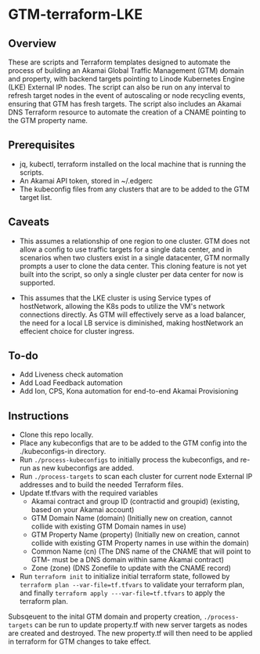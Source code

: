 # GTM-terraform-LKE
 
## Overview

These are scripts and Terraform templates designed to automate the process of building an Akamai Global Traffic Management (GTM) domain and property, with backend targets pointing to Linode Kubernetes Engine (LKE) External IP nodes. The script can also be run on any interval to refresh target nodes in the event of autoscaling or node recycling events, ensuring that GTM has fresh targets. The script also includes an Akamai DNS Terraform resource to automate the creation of a CNAME pointing to the GTM property name. 

## Prerequisites 

- jq, kubectl, terraform installed on the local machine that is running the scripts.
- An Akamai API token, stored in ~/.edgerc
- The kubeconfig files from any clusters that are to be added to the GTM target list.

## Caveats 

- This assumes a relationship of one region to one cluster. GTM does not allow a config to use traffic targets for a single data center, and in scenarios when two clusters exist in a single datacenter, GTM normally prompts a user to clone the data center. This cloning feature is not yet built into the script, so only a single cluster per data center for now is supported.

- This assumes that the LKE cluster is using Service types of hostNetwork, allowing the K8s pods to utilize the VM's network connections directly. As GTM will effectively serve as a load balancer, the need for a local LB service is diminished, making hostNetwork an effecient choice for cluster ingress.

## To-do

- Add Liveness check automation
- Add Load Feedback automation
- Add Ion, CPS, Kona automation for end-to-end Akamai Provisioning

## Instructions

- Clone this repo locally.
- Place any kubeconfigs that are to be added to the GTM config into the ./kubeconfigs-in directory.
- Run ```./process-kubeconfigs``` to initially process the kubeconfigs, and re-run as new kubeconfigs are added.
- Run ```./process-targets``` to scan each cluster for current node External IP addresses and to build the needed Terraform files.
- Update tf.tfvars with the required variables
  - Akamai contract and group ID (contractid and groupid) (existing, based on your Akamai account)
  - GTM Domain Name (domain) (Initially new on creation, cannot collide with existing GTM Domain names in use)
  - GTM Property Name (property) (Initially new on creation, cannot collide with existing GTM Property names in use within the domain)
  - Common Name (cn) (The DNS name of the CNAME that will point to GTM- must be a DNS domain within same Akamai contract)
  - Zone (zone) (DNS Zonefile to update with the CNAME record)
- Run ```terraform init``` to initialize initial terraform state, followed by ```terraform plan --var-file=tf.tfvars``` to validate your terraform plan, and finally ```terraform apply ---var-file=tf.tfvars``` to apply the terraform plan.

Subsqeuent to the inital GTM domain and property creation, ```./process-targets``` can be run to update property.tf with new server targets as nodes are created and destroyed. The new property.tf will then need to be applied in terraform for GTM changes to take effect.

